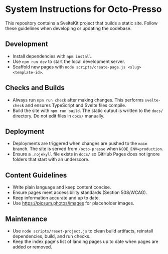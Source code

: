 # System Instructions for Octo-Presso

This repository contains a SvelteKit project that builds a static site. Follow these guidelines when developing or updating the codebase.

## Development
- Install dependencies with `npm install`.
- Use `npm run dev` to start the local development server.
- Scaffold new pages with `node scripts/create-page.js <slug> <template-id>`.

## Checks and Builds
- Always run `npm run check` after making changes. This performs `svelte-check` and ensures TypeScript and Svelte files compile.
- Build the site with `npm run build`. The static output is written to the `docs/` directory. Do not edit files in `docs/` manually.

## Deployment
- Deployments are triggered when changes are pushed to the `main` branch. The site is served from `/octo-presso` when `NODE_ENV=production`.
- Ensure a `.nojekyll` file exists in `docs/` so GitHub Pages does not ignore folders that start with an underscore.

## Content Guidelines
- Write plain language and keep content concise.
- Ensure pages meet accessibility standards (Section 508/WCAG).
- Keep information accurate and up to date.
- Use https://picsum.photos/images for placeholder images.

## Maintenance
- Use `node scripts/reset-project.js` to clean build artifacts, reinstall dependencies, build, and run checks.
- Keep the index page's list of landing pages up to date when pages are added or removed.



